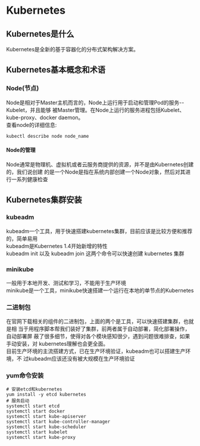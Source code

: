 # Kubernetes
## Kubernetes是什么
   Kubernetes是全新的基于容器化的分布式架构解决方案。
## Kubernetes基本概念和术语
### Node(节点)
   Node是相对于Master主机而言的，Node上运行用于启动和管理Pod的服务--Kubelet，并且能够
被Master管理。在Node上运行的服务进程包括Kubelet、kube-proxy、docker daemon。  
查看node的详细信息:
```$xslt2
kubectl describe node node_name
```
#### Node的管理
   Node通常是物理机、虚拟机或者云服务商提供的资源，并不是由Kubernetes创建的，我们说创建
的是一个Node是指在系统内部创建一个Node对象，然后对其进行一系列健康检查
## Kubernetes集群安装
### kubeadm
kubeadm一个工具，用于快速搭建kubernetes集群，目前应该是比较方便和推荐的，简单易用  
kubeadm是Kubernetes 1.4开始新增的特性  
kubeadm init 以及 kubeadm join 这两个命令可以快速创建 kubernetes 集群
### minikube
一般用于本地开发、测试和学习，不能用于生产环境  
minikube是一个工具，minikube快速搭建一个运行在本地的单节点的Kubernetes
### 二进制包
在官网下载相关的组件的二进制包，上面的两个是工具，可以快速搭建集群，也就是相
当于用程序脚本帮我们装好了集群，前两者属于自动部署，简化部署操作，自动部署屏
蔽了很多细节，使得对各个模块感知很少，遇到问题很难排查，如果手动安装，对
kubernetes理解也会更全面。  
目前生产环境的主流搭建方式，已在生产环境验证，kubeadm也可以搭建生产环境，不
过kubeadm应该还没有被大规模在生产环境验证
### yum命令安装
```$xslt2
# 安装etcd和kubernetes
yum install -y etcd kubernetes
# 服务启动
systemctl start etcd
systemctl start docker
systemctl start kube-apiserver
systemctl start kube-controller-manager
systemctl start kube-scheduler
systemctl start kubelet
systemctl start kube-proxy
```
